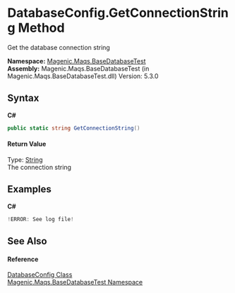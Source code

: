 # DatabaseConfig.GetConnectionString Method 
 

Get the database connection string

**Namespace:**&nbsp;<a href="MAQS_5/DataBase_AUTOGENERATED/Magenic-Maqs-BaseDatabaseTest_Namespace">Magenic.Maqs.BaseDatabaseTest</a><br />**Assembly:**&nbsp;Magenic.Maqs.BaseDatabaseTest (in Magenic.Maqs.BaseDatabaseTest.dll) Version: 5.3.0

## Syntax

**C#**<br />
``` C#
public static string GetConnectionString()
```


#### Return Value
Type: <a href="http://msdn2.microsoft.com/en-us/library/s1wwdcbf" target="_blank">String</a><br />The connection string

## Examples

**C#**<br />
``` C#
!ERROR: See log file!
```


## See Also


#### Reference
<a href="MAQS_5/DataBase_AUTOGENERATED/DatabaseConfig_Class">DatabaseConfig Class</a><br /><a href="MAQS_5/DataBase_AUTOGENERATED/Magenic-Maqs-BaseDatabaseTest_Namespace">Magenic.Maqs.BaseDatabaseTest Namespace</a><br />